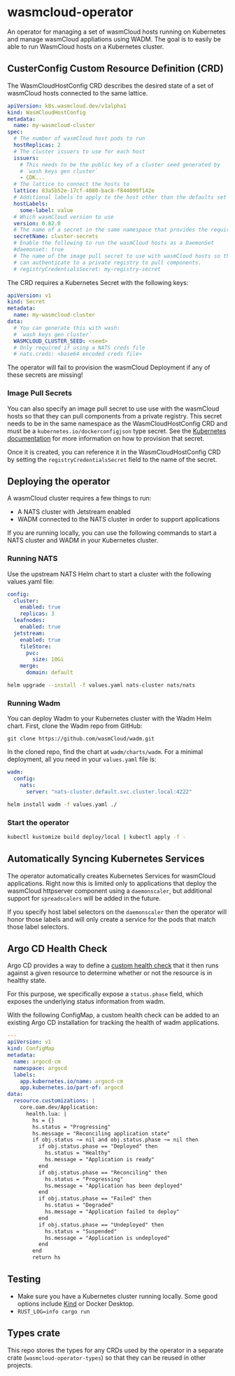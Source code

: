 # wasmcloud-operator

An operator for managing a set of wasmCloud hosts running on Kubernetes and
manage wasmCloud appliations using WADM.
The goal is to easily be able to run WasmCloud hosts on a Kubernetes cluster.

## CusterConfig Custom Resource Definition (CRD)

The WasmCloudHostConfig CRD describes the desired state of a set of wasmCloud
hosts connected to the same lattice.

```yaml
apiVersion: k8s.wasmcloud.dev/v1alpha1
kind: WasmCloudHostConfig
metadata:
  name: my-wasmcloud-cluster
spec:
  # The number of wasmCloud host pods to run
  hostReplicas: 2
  # The cluster issuers to use for each host
  issuers:
    # This needs to be the public key of a cluster seed generated by
    # `wash keys gen cluster`
    - CDK...
  # The lattice to connect the hosts to
  lattice: 83a5b52e-17cf-4080-bac8-f844099f142e
  # Additional labels to apply to the host other than the defaults set in the operator
  hostLabels:
    some-label: value
  # Which wasmCloud version to use
  version: 0.82.0
  # The name of a secret in the same namespace that provides the required secrets.
  secretName: cluster-secrets
  # Enable the following to run the wasmCloud hosts as a DaemonSet
  #daemonset: true
  # The name of the image pull secret to use with wasmCloud hosts so that they
  # can authenticate to a private registry to pull components.
  # registryCredentialsSecret: my-registry-secret
```

The CRD requires a Kubernetes Secret with the following keys:

```yaml
apiVersion: v1
kind: Secret
metadata:
  name: my-wasmcloud-cluster
data:
  # You can generate this with wash:
  # `wash keys gen cluster`
  WASMCLOUD_CLUSTER_SEED: <seed>
  # Only required if using a NATS creds file
  # nats.creds: <base64 encoded creds file>
```

The operator will fail to provision the wasmCloud Deployment if any of these
secrets are missing!

### Image Pull Secrets

You can also specify an image pull secret to use use with the wasmCloud hosts
so that they can pull components from a private registry. This secret needs to
be in the same namespace as the WasmCloudHostConfig CRD and must be a
`kubernetes.io/dockerconfigjson` type secret. See the [Kubernetes
documentation](https://kubernetes.io/docs/tasks/configure-pod-container/pull-image-private-registry/#registry-secret-existing-credentials)
for more information on how to provision that secret.

Once it is created, you can reference it in the WasmCloudHostConfig CRD by
setting the `registryCredentialsSecret` field to the name of the secret.

## Deploying the operator

A wasmCloud cluster requires a few things to run:

- A NATS cluster with Jetstream enabled
- WADM connected to the NATS cluster in order to support applications

If you are running locally, you can use the following commands to start a
NATS cluster and WADM in your Kubernetes cluster.

### Running NATS

Use the upstream NATS Helm chart to start a cluster with the following
values.yaml file:

```yaml
config:
  cluster:
    enabled: true
    replicas: 3
  leafnodes:
    enabled: true
  jetstream:
    enabled: true
    fileStore:
      pvc:
        size: 10Gi
    merge:
      domain: default
```

```sh
helm upgrade --install -f values.yaml nats-cluster nats/nats
```

### Running Wadm

You can deploy Wadm to your Kubernetes cluster with the Wadm Helm chart. First, clone the Wadm repo from GitHub:

```shell
git clone https://github.com/wasmCloud/wadm.git
```

In the cloned repo, find the chart at `wadm/charts/wadm`. For a minimal deployment, all you need in your `values.yaml` file is:

```yaml
wadm:
  config:
    nats:
      server: "nats-cluster.default.svc.cluster.local:4222"
```
```sh
helm install wadm -f values.yaml ./
```

### Start the operator

```sh
kubectl kustomize build deploy/local | kubectl apply -f -
```

## Automatically Syncing Kubernetes Services

The operator automatically creates Kubernetes Services for wasmCloud
applications. Right now this is limited only to applications that deploy the
wasmCloud httpserver component using a `daemonscaler`, but additional support
for `spreadscalers` will be added in the future.

If you specify host label selectors on the `daemonscaler` then the operator
will honor those labels and will only create a service for the pods that match
those label selectors.

## Argo CD Health Check

Argo CD provides a way to define a [custom health
check](https://argo-cd.readthedocs.io/en/stable/operator-manual/health/#custom-health-checks)
that it then runs against a given resource to determine whether or not the
resource is in healthy state.

For this purpose, we specifically expose a `status.phase` field, which exposes
the underlying status information from wadm.

With the following ConfigMap, a custom health check can be added to an existing
Argo CD installation for tracking the health of wadm applications.

```yaml
---
apiVersion: v1
kind: ConfigMap
metadata:
  name: argocd-cm
  namespace: argocd
  labels:
    app.kubernetes.io/name: argocd-cm
    app.kubernetes.io/part-of: argocd
data:
  resource.customizations: |
    core.oam.dev/Application:
      health.lua: |
        hs = {}
        hs.status = "Progressing"
        hs.message = "Reconciling application state"
        if obj.status ~= nil and obj.status.phase ~= nil then
          if obj.status.phase == "Deployed" then
            hs.status = "Healthy"
            hs.message = "Application is ready"
          end
          if obj.status.phase == "Reconciling" then
            hs.status = "Progressing"
            hs.message = "Application has been deployed"
          end
          if obj.status.phase == "Failed" then
            hs.status = "Degraded"
            hs.message = "Application failed to deploy"
          end
          if obj.status.phase == "Undeployed" then
            hs.status = "Suspended"
            hs.message = "Application is undeployed"
          end
        end
        return hs
```

## Testing

- Make sure you have a Kubernetes cluster running locally. Some good options
  include [Kind](https://kind.sigs.k8s.io/) or Docker Desktop.
- `RUST_LOG=info cargo run`


## Types crate

This repo stores the types for any CRDs used by the operator in a separate
crate (`wasmcloud-operator-types`) so that they can be reused in other projects.
